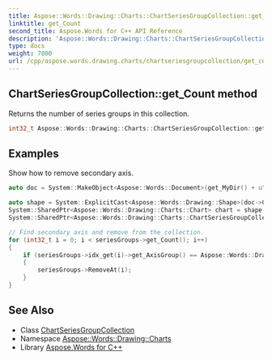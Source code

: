 ```yaml
---
title: Aspose::Words::Drawing::Charts::ChartSeriesGroupCollection::get_Count method
linktitle: get_Count
second_title: Aspose.Words for C++ API Reference
description: 'Aspose::Words::Drawing::Charts::ChartSeriesGroupCollection::get_Count method. Returns the number of series groups in this collection in C++.'
type: docs
weight: 7000
url: /cpp/aspose.words.drawing.charts/chartseriesgroupcollection/get_count/
---
```

## ChartSeriesGroupCollection::get_Count method


Returns the number of series groups in this collection.

```cpp
int32_t Aspose::Words::Drawing::Charts::ChartSeriesGroupCollection::get_Count()
```


## Examples



Show how to remove secondary axis. 
```cpp
auto doc = System::MakeObject<Aspose::Words::Document>(get_MyDir() + u"Combo chart.docx");

auto shape = System::ExplicitCast<Aspose::Words::Drawing::Shape>(doc->GetChild(Aspose::Words::NodeType::Shape, 0, true));
System::SharedPtr<Aspose::Words::Drawing::Charts::Chart> chart = shape->get_Chart();
System::SharedPtr<Aspose::Words::Drawing::Charts::ChartSeriesGroupCollection> seriesGroups = chart->get_SeriesGroups();

// Find secondary axis and remove from the collection.
for (int32_t i = 0; i < seriesGroups->get_Count(); i++)
{
    if (seriesGroups->idx_get(i)->get_AxisGroup() == Aspose::Words::Drawing::Charts::AxisGroup::Secondary)
    {
        seriesGroups->RemoveAt(i);
    }
}
```

## See Also

* Class [ChartSeriesGroupCollection](../)
* Namespace [Aspose::Words::Drawing::Charts](../../)
* Library [Aspose.Words for C++](../../../)
